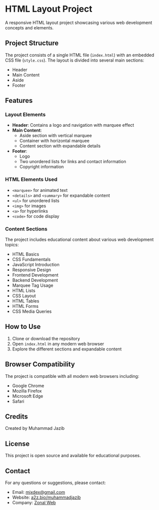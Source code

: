 # HTML Layout Project

A responsive HTML layout project showcasing various web development concepts and elements.

## Project Structure

The project consists of a single HTML file (`index.html`) with an embedded CSS file (`style.css`). The layout is divided into several main sections:

- Header
- Main Content
- Aside
- Footer

## Features

### Layout Elements
- **Header**: Contains a logo and navigation with marquee effect
- **Main Content**: 
  - Aside section with vertical marquee
  - Container with horizontal marquee
  - Content section with expandable details
- **Footer**: 
  - Logo
  - Two unordered lists for links and contact information
  - Copyright information

### HTML Elements Used
- `<marquee>` for animated text
- `<details>` and `<summary>` for expandable content
- `<ul>` for unordered lists
- `<img>` for images
- `<a>` for hyperlinks
- `<code>` for code display

### Content Sections
The project includes educational content about various web development topics:
- HTML Basics
- CSS Fundamentals
- JavaScript Introduction
- Responsive Design
- Frontend Development
- Backend Development
- Marquee Tag Usage
- HTML Lists
- CSS Layout
- HTML Tables
- HTML Forms
- CSS Media Queries

## How to Use

1. Clone or download the repository
2. Open `index.html` in any modern web browser
3. Explore the different sections and expandable content

## Browser Compatibility

The project is compatible with all modern web browsers including:
- Google Chrome
- Mozilla Firefox
- Microsoft Edge
- Safari

## Credits

Created by Muhammad Jazib

## License

This project is open source and available for educational purposes.

## Contact

For any questions or suggestions, please contact:
- Email: mjxdex@gmail.com
- Website: [a2z.bio/muhammadjazib](https://a2z.bio/muhammadjazib)
- Company: [Zonal Web](https://zonalweb.vercel.app/) 